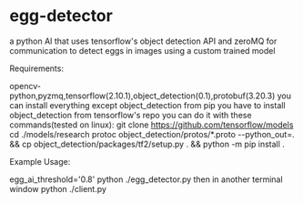 # egg-detector
a python AI that uses tensorflow's object detection API and zeroMQ for communication to detect eggs in images using a custom trained model

Requirements:

opencv-python,pyzmq,tensorflow(2.10.1),object_detection(0.1),protobuf(3.20.3)
you can install everything except object_detection from pip you have to install object_detection from tensorflow's repo
you can do it with these commands(tested on linux):
git clone https://github.com/tensorflow/models
cd ./models/research
protoc object_detection/protos/*.proto --python_out=. && cp object_detection/packages/tf2/setup.py . && python -m pip install .

Example Usage:

egg_ai_threshold='0.8' python ./egg_detector.py
then in another terminal window
python ./client.py

